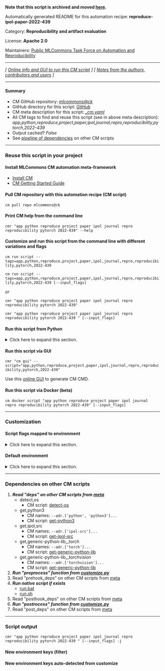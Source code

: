 **Note that this script is archived and moved [here](https://github.com/mlcommons/cm4mlops/tree/main/script/reproduce-ipol-paper-2022-439).**



Automatically generated README for this automation recipe: **reproduce-ipol-paper-2022-439**

Category: **Reproducibility and artifact evaluation**

License: **Apache 2.0**

Maintainers: [Public MLCommons Task Force on Automation and Reproducibility](https://github.com/mlcommons/ck/blob/master/docs/taskforce.md)

---
*[ [Online info and GUI to run this CM script](https://access.cknowledge.org/playground/?action=scripts&name=reproduce-ipol-paper-2022-439,f9b9e5bd65e34e4f) ] [ [Notes from the authors, contributors and users](README-extra.md) ]*

---
#### Summary

* CM GitHub repository: *[mlcommons@ck](https://github.com/mlcommons/ck/tree/dev/cm-mlops)*
* GitHub directory for this script: *[GitHub](https://github.com/mlcommons/ck/tree/dev/cm-mlops/script/reproduce-ipol-paper-2022-439)*
* CM meta description for this script: *[_cm.yaml](_cm.yaml)*
* All CM tags to find and reuse this script (see in above meta description): *app,python,reproduce,project,paper,ipol,journal,repro,reproducibility,pytorch,2022-439*
* Output cached? *False*
* See [pipeline of dependencies](#dependencies-on-other-cm-scripts) on other CM scripts


---
### Reuse this script in your project

#### Install MLCommons CM automation meta-framework

* [Install CM](https://access.cknowledge.org/playground/?action=install)
* [CM Getting Started Guide](https://github.com/mlcommons/ck/blob/master/docs/getting-started.md)

#### Pull CM repository with this automation recipe (CM script)

```cm pull repo mlcommons@ck```

#### Print CM help from the command line

````cmr "app python reproduce project paper ipol journal repro reproducibility pytorch 2022-439" --help````

#### Customize and run this script from the command line with different variations and flags

`cm run script --tags=app,python,reproduce,project,paper,ipol,journal,repro,reproducibility,pytorch,2022-439`

`cm run script --tags=app,python,reproduce,project,paper,ipol,journal,repro,reproducibility,pytorch,2022-439 [--input_flags]`

*or*

`cmr "app python reproduce project paper ipol journal repro reproducibility pytorch 2022-439"`

`cmr "app python reproduce project paper ipol journal repro reproducibility pytorch 2022-439 " [--input_flags]`


#### Run this script from Python

<details>
<summary>Click here to expand this section.</summary>

```python

import cmind

r = cmind.access({'action':'run'
                  'automation':'script',
                  'tags':'app,python,reproduce,project,paper,ipol,journal,repro,reproducibility,pytorch,2022-439'
                  'out':'con',
                  ...
                  (other input keys for this script)
                  ...
                 })

if r['return']>0:
    print (r['error'])

```

</details>


#### Run this script via GUI

```cmr "cm gui" --script="app,python,reproduce,project,paper,ipol,journal,repro,reproducibility,pytorch,2022-439"```

Use this [online GUI](https://cKnowledge.org/cm-gui/?tags=app,python,reproduce,project,paper,ipol,journal,repro,reproducibility,pytorch,2022-439) to generate CM CMD.

#### Run this script via Docker (beta)

`cm docker script "app python reproduce project paper ipol journal repro reproducibility pytorch 2022-439" [--input_flags]`

___
### Customization


#### Script flags mapped to environment
<details>
<summary>Click here to expand this section.</summary>

* `--image1=value`  &rarr;  `CM_IMAGE_1=value`
* `--image2=value`  &rarr;  `CM_IMAGE_2=value`

**Above CLI flags can be used in the Python CM API as follows:**

```python
r=cm.access({... , "image1":...}
```

</details>

#### Default environment

<details>
<summary>Click here to expand this section.</summary>

These keys can be updated via `--env.KEY=VALUE` or `env` dictionary in `@input.json` or using script flags.


</details>

___
### Dependencies on other CM scripts


  1. ***Read "deps" on other CM scripts from [meta](https://github.com/mlcommons/ck/tree/dev/cm-mlops/script/reproduce-ipol-paper-2022-439/_cm.yaml)***
     * detect,os
       - CM script: [detect-os](https://github.com/mlcommons/ck/tree/master/cm-mlops/script/detect-os)
     * get,python3
       * CM names: `--adr.['python', 'python3']...`
       - CM script: [get-python3](https://github.com/mlcommons/ck/tree/master/cm-mlops/script/get-python3)
     * get,ipol,src
       * CM names: `--adr.['ipol-src']...`
       - CM script: [get-ipol-src](https://github.com/mlcommons/ck/tree/master/cm-mlops/script/get-ipol-src)
     * get,generic-python-lib,_torch
       * CM names: `--adr.['torch']...`
       - CM script: [get-generic-python-lib](https://github.com/mlcommons/ck/tree/master/cm-mlops/script/get-generic-python-lib)
     * get,generic-python-lib,_torchvision
       * CM names: `--adr.['torchvision']...`
       - CM script: [get-generic-python-lib](https://github.com/mlcommons/ck/tree/master/cm-mlops/script/get-generic-python-lib)
  1. ***Run "preprocess" function from [customize.py](https://github.com/mlcommons/ck/tree/dev/cm-mlops/script/reproduce-ipol-paper-2022-439/customize.py)***
  1. Read "prehook_deps" on other CM scripts from [meta](https://github.com/mlcommons/ck/tree/dev/cm-mlops/script/reproduce-ipol-paper-2022-439/_cm.yaml)
  1. ***Run native script if exists***
     * [run.bat](https://github.com/mlcommons/ck/tree/dev/cm-mlops/script/reproduce-ipol-paper-2022-439/run.bat)
     * [run.sh](https://github.com/mlcommons/ck/tree/dev/cm-mlops/script/reproduce-ipol-paper-2022-439/run.sh)
  1. Read "posthook_deps" on other CM scripts from [meta](https://github.com/mlcommons/ck/tree/dev/cm-mlops/script/reproduce-ipol-paper-2022-439/_cm.yaml)
  1. ***Run "postrocess" function from [customize.py](https://github.com/mlcommons/ck/tree/dev/cm-mlops/script/reproduce-ipol-paper-2022-439/customize.py)***
  1. Read "post_deps" on other CM scripts from [meta](https://github.com/mlcommons/ck/tree/dev/cm-mlops/script/reproduce-ipol-paper-2022-439/_cm.yaml)

___
### Script output
`cmr "app python reproduce project paper ipol journal repro reproducibility pytorch 2022-439 " [--input_flags] -j`
#### New environment keys (filter)

#### New environment keys auto-detected from customize
